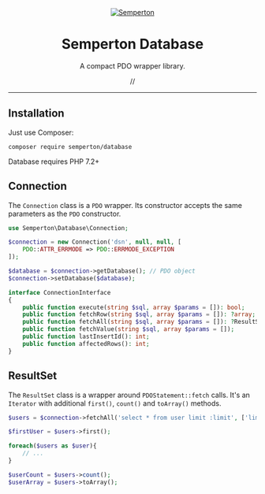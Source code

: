 <div align="center">
<a href="https://github.com/semperton">
<img src="https://avatars0.githubusercontent.com/u/76976189?s=140" alt="Semperton">
</a>
<h1>Semperton Database</h1>
<p>A compact PDO wrapper library.</p>
//
</div>
<hr>

## Installation

Just use Composer:

```
composer require semperton/database
```
Database requires PHP 7.2+

## Connection

The ```Connection``` class is a ```PDO``` wrapper.
Its constructor accepts the same parameters as the ```PDO``` constructor.

```PHP
use Semperton\Database\Connection;

$connection = new Connection('dsn', null, null, [
	PDO::ATTR_ERRMODE => PDO::ERRMODE_EXCEPTION
]);

$database = $connection->getDatabase(); // PDO object
$connection->setDatabase($database);

interface ConnectionInterface
{
	public function execute(string $sql, array $params = []): bool;
	public function fetchRow(string $sql, array $params = []): ?array;
	public function fetchAll(string $sql, array $params = []): ?ResultSetInterface;
	public function fetchValue(string $sql, array $params = []);
	public function lastInsertId(): int;
	public function affectedRows(): int;
}
```

## ResultSet

The ```ResultSet``` class is a wrapper around ```PDOStatement::fetch``` calls.
It's an ```Iterator``` with additional ```first()```, ```count()``` and ```toArray()``` methods.

```PHP
$users = $connection->fetchAll('select * from user limit :limit', ['limit' => 5]);

$firstUser = $users->first();

foreach($users as $user){
	// ...
}

$userCount = $users->count();
$userArray = $users->toArray();
```